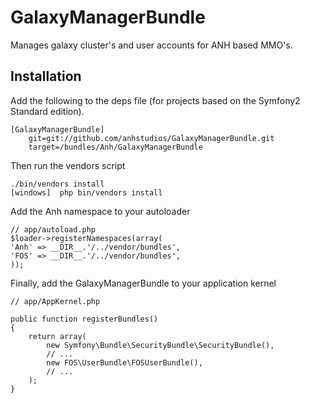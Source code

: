 # GalaxyManagerBundle

Manages galaxy cluster's and user accounts for ANH based MMO's.

## Installation

Add the following to the deps file (for projects based on the Symfony2 Standard edition).

    [GalaxyManagerBundle]
        git=git://github.com/anhstudios/GalaxyManagerBundle.git
        target=/bundles/Anh/GalaxyManagerBundle
        
Then run the vendors script

    ./bin/vendors install
    [windows]  php bin/vendors install

Add the Anh namespace to your autoloader

    // app/autoload.php
    $loader->registerNamespaces(array(
    'Anh' => __DIR__.'/../vendor/bundles',
	'FOS' => __DIR__.'/../vendor/bundles',
    ));
    
Finally, add the GalaxyManagerBundle to your application kernel

    // app/AppKernel.php

    public function registerBundles()
    {
        return array(
            new Symfony\Bundle\SecurityBundle\SecurityBundle(),
            // ...
            new FOS\UserBundle\FOSUserBundle(),
            // ...
        );
    }
